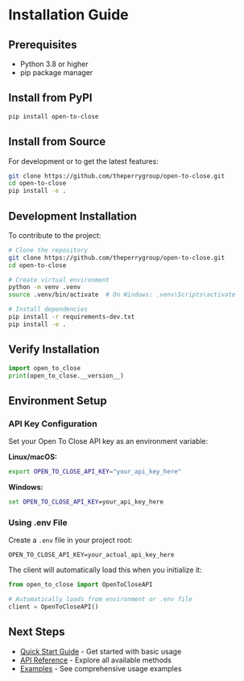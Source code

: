 # Installation Guide

## Prerequisites

- Python 3.8 or higher
- pip package manager

## Install from PyPI

```bash
pip install open-to-close
```

## Install from Source

For development or to get the latest features:

```bash
git clone https://github.com/theperrygroup/open-to-close.git
cd open-to-close
pip install -e .
```

## Development Installation

To contribute to the project:

```bash
# Clone the repository
git clone https://github.com/theperrygroup/open-to-close.git
cd open-to-close

# Create virtual environment
python -m venv .venv
source .venv/bin/activate  # On Windows: .venv\Scripts\activate

# Install dependencies
pip install -r requirements-dev.txt
pip install -e .
```

## Verify Installation

```python
import open_to_close
print(open_to_close.__version__)
```

## Environment Setup

### API Key Configuration

Set your Open To Close API key as an environment variable:

**Linux/macOS:**
```bash
export OPEN_TO_CLOSE_API_KEY="your_api_key_here"
```

**Windows:**
```cmd
set OPEN_TO_CLOSE_API_KEY=your_api_key_here
```

### Using .env File

Create a `.env` file in your project root:

```env
OPEN_TO_CLOSE_API_KEY=your_actual_api_key_here
```

The client will automatically load this when you initialize it:

```python
from open_to_close import OpenToCloseAPI

# Automatically loads from environment or .env file
client = OpenToCloseAPI()
```

## Next Steps

- [Quick Start Guide](quickstart.md) - Get started with basic usage
- [API Reference](../reference/api-reference.md) - Explore all available methods
- [Examples](../guides/examples.md) - See comprehensive usage examples 